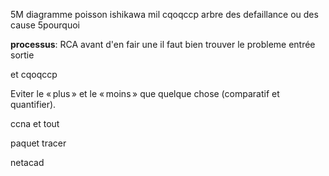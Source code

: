 
5M diagramme poisson ishikawa
	mil
cqoqccp
arbre des defaillance ou des cause
5pourquoi

**processus**:
RCA 
avant d'en fair une il faut bien trouver le probleme
entrée sortie

et cqoqccp


Eviter le « plus » et le « moins » que quelque chose (comparatif et quantifier).

ccna et tout

paquet tracer

netacad


